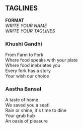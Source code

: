 ## TAGLINES

**FORMAT** <br>
_WRITE YOUR NAME_ <br>
_WRITE YOUR TAGLINES_ <br>


### Khushi Gandhi<br>
From Farm to Fork<br>
Where food speaks with your plate<br>
Where food inebriates you<br>
Every fork has a story<br>
Your wish our choice<br>


### Aastha Bansal <br>
A taste of home <br>
We saved you a seat! <br>
Rain or shine, it's time to dine <br>
Your grub hub <br>
An oasis of pleasure <br>


